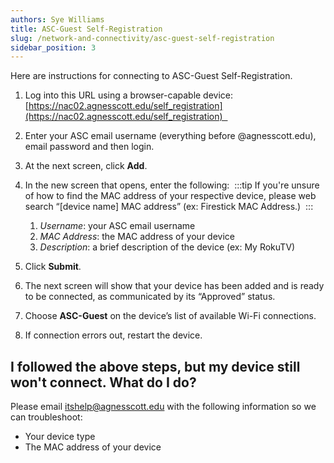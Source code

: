 ```yaml
---
authors: Sye Williams
title: ASC-Guest Self-Registration
slug: /network-and-connectivity/asc-guest-self-registration
sidebar_position: 3
---
```


Here are instructions for connecting to ASC-Guest Self-Registration. 

1. Log into this URL using a browser-capable device: [https://nac02.agnesscott.edu/self_registration](https://nac02.agnesscott.edu/self_registration)  
2. Enter your ASC email username (everything before @agnesscott.edu), email password and then login. 
3. At the next screen, click **Add**. 
4. In the new screen that opens, enter the following: 
:::tip
If you're unsure of how to find the MAC address of your respective device, please web search “[device name] MAC address” (ex: Firestick MAC Address.) 
:::
	1. *Username*: your ASC email username 
	2. *MAC Address*: the MAC address of your device
	3. *Description*: a brief description of the device (ex: My RokuTV) 

5. Click **Submit**. 
6. The next screen will show that your device has been added and is ready to be connected, as communicated by its “Approved” status. 
7. Choose **ASC-Guest** on the device’s list of available Wi-Fi connections. 
8. If connection errors out, restart the device. 

## I followed the above steps, but my device still won't connect. What do I do?

Please email itshelp@agnesscott.edu with the following information so we can troubleshoot:  

- Your device type  
- The MAC address of your device 